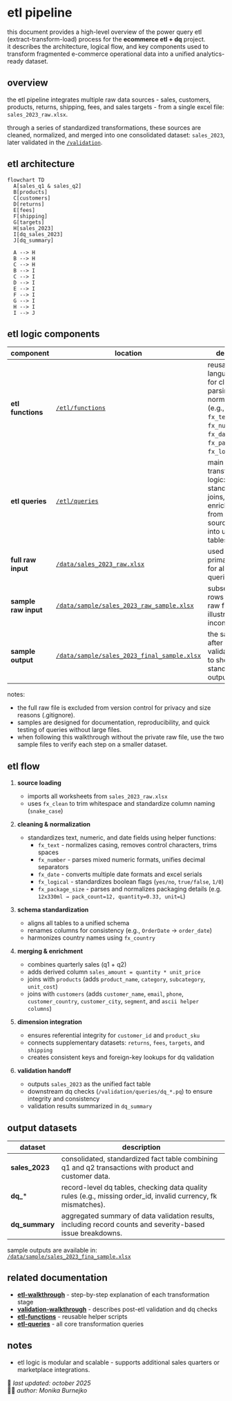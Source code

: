 # etl pipeline
this document provides a high-level overview of the power query etl (extract-transform-load) process for the **ecommerce etl + dq** project.  
it describes the architecture, logical flow, and key components used to transform fragmented e-commerce operational data into a unified analytics-ready dataset.

## overview
the etl pipeline integrates multiple raw data sources - sales, customers, products, returns, shipping, fees, and sales targets - from a single excel file: `sales_2023_raw.xlsx`.

through a series of standardized transformations, these sources are cleaned, normalized, and merged into one consolidated dataset: `sales_2023`, later validated in the [`/validation`](../validation).

## etl architecture
```mermaid
flowchart TD
  A[sales_q1 & sales_q2]
  B[products]
  C[customers]
  D[returns]
  E[fees]
  F[shipping]
  G[targets]
  H[sales_2023]
  I[dq_sales_2023]
  J[dq_summary]

  A --> H
  B --> H
  C --> H
  B --> I
  C --> I
  D --> I
  E --> I
  F --> I
  G --> I
  H --> I
  I --> J
```

## etl logic components
| component | location | description |
|------------|-----------|-------------|
| **etl functions** | [`/etl/functions`](./functions) | reusable m-language scripts for cleaning, parsing, and normalization (e.g., `fx_clean`, `fx_text`, `fx_number`, `fx_date`, `fx_package_size`, `fx_logical`). |
| **etl queries** | [`/etl/queries`](./queries) | main transformation logic: imports, standardizes, joins, and enriches data from multiple source sheets into unified tables. |
| **full raw input** | [`/data/sales_2023_raw.xlsx`](./data/sales_2023_raw.xlsx) | used as the primary source for all etl queries. |
| **sample raw input** | [`/data/sample/sales_2023_raw_sample.xlsx`](./data/sample/sales_2023_raw_sample.xlsx) | subset of ~30 rows from the raw file, used to illustrate pre-etl inconsistencies. |
| **sample output** | [`/data/sample/sales_2023_final_sample.xlsx`](./data/sample/sales_2023_final_sample.xlsx) | the same subset after etl + validation, used to show final, standardized output. |

notes:
- the full raw file is excluded from version control for privacy and size reasons (.gitignore).   
- samples are designed for documentation, reproducibility, and quick testing of queries without large files.
- when following this walkthrough without the private raw file, use the two sample files to verify each step on a smaller dataset.

## etl flow
1. **source loading**  
   - imports all worksheets from `sales_2023_raw.xlsx`  
   - uses `fx_clean` to trim whitespace and standardize column naming (`snake_case`)

2. **cleaning & normalization**  
   - standardizes text, numeric, and date fields using helper functions:  
     - `fx_text` - normalizes casing, removes control characters, trims spaces  
     - `fx_number` - parses mixed numeric formats, unifies decimal separators  
     - `fx_date` - converts multiple date formats and excel serials  
     - `fx_logical` - standardizes boolean flags (`yes/no`, `true/false`, `1/0`)  
     - `fx_package_size` - parses and normalizes packaging details (e.g. `12x330ml → pack_count=12, quantity=0.33, unit=L`)

3. **schema standardization**  
   - aligns all tables to a unified schema  
   - renames columns for consistency (e.g., `OrderDate` → `order_date`)  
   - harmonizes country names using `fx_country`  

4. **merging & enrichment**  
   - combines quarterly sales (q1 + q2)  
   - adds derived column `sales_amount = quantity * unit_price`  
   - joins with `products` (adds `product_name`, `category`, `subcategory`, `unit_cost`)  
   - joins with `customers` (adds `customer_name`, `email`, `phone`, `customer_country`, `customer_city`, `segment`, and `ascii helper columns`)  

5. **dimension integration**  
   - ensures referential integrity for `customer_id` and `product_sku`  
   - connects supplementary datasets: `returns`, `fees`, `targets`, and `shipping`  
   - creates consistent keys and foreign-key lookups for dq validation  

6. **validation handoff**  
   - outputs `sales_2023` as the unified fact table
   - downstream dq checks (`/validation/queries/dq_*.pq`) to ensure integrity and consistency    
   - validation results summarized in `dq_summary` 

## output datasets
| dataset | description |
|----------|-------------|
| **sales_2023** | consolidated, standardized fact table combining q1 and q2 transactions with product and customer data. |
| **dq_*** | record-level dq tables, checking data quality rules (e.g., missing order_id, invalid currency, fk mismatches). |
| **dq_summary** | aggregated summary of data validation results, including record counts and severity-based issue breakdowns. |

sample outputs are available in:  
[`/data/sample/sales_2023_fina_sample.xlsx`](../data/sample/sales_2023_final_sample.xlsx)

## related documentation
- [**etl-walkthrough**](./etl-walkthrough.md) - step-by-step explanation of each transformation stage  
- [**validation-walkthrough**](../validation/validation-walkthrough.md) - describes post-etl validation and dq checks  
- [**etl-functions**](./functions) - reusable helper scripts  
- [**etl-queries**](./queries) - all core transformation queries  

## notes
- etl logic is modular and scalable - supports additional sales quarters or marketplace integrations.  

📅 *last updated: october 2025*  
👩‍💻 *author: Monika Burnejko*
